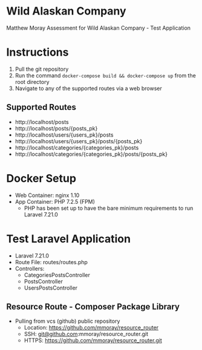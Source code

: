 # Wild Alaskan Company
Matthew Moray Assessment for Wild Alaskan Company - Test Application

# Instructions
1. Pull the git repository
2. Run the command `docker-compose build && docker-compose up` from the root directory
3. Navigate to any of the supported routes via a web browser

## Supported Routes
* http://localhost/posts
* http://localhost/posts/{posts_pk}
* http://localhost/users/{users_pk}/posts
* http://localhost/users/{users_pk}/posts/{posts_pk}
* http://localhost/categories/{categories_pk}/posts
* http://localhost/categories/{categories_pk}/posts/{posts_pk}

# Docker Setup
* Web Container: nginx 1.10
* App Container: PHP 7.2.5 (FPM)
  * PHP has been set up to have the bare minimum requirements to run Laravel 7.21.0

# Test Laravel Application
* Laravel 7.21.0
* Route File: routes/routes.php
* Controllers:
  * CategoriesPostsController
  * PostsController
  * UsersPostsController

## Resource Route - Composer Package Library
* Pulling from vcs (github) public repository
  * Location: https://github.com/mmoray/resource_router
  * SSH: git@github.com:mmoray/resource_router.git
  * HTTPS: https://github.com/mmoray/resource_router.git
